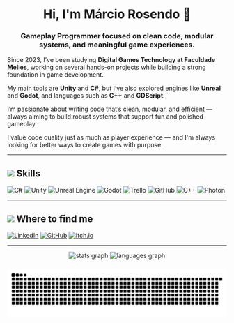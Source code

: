 <h1 align="center">Hi, I'm Márcio Rosendo 👋</h1>

### <div align="center">Gameplay Programmer focused on clean code, modular systems, and meaningful game experiences.</div>

Since 2023, I’ve been studying **Digital Games Technology at Faculdade Melies**, working on several hands-on projects while building a strong foundation in game development.

My main tools are **Unity** and **C#**, but I’ve also explored engines like **Unreal** and **Godot**, and languages such as **C++** and **GDScript**.

I’m passionate about writing code that’s clean, modular, and efficient — always aiming to build robust systems that support fun and polished gameplay.

I value code quality just as much as player experience — and I'm always looking for better ways to create games with purpose.

---

## <img src="https://media.giphy.com/media/D4wj7Ffx9fsEAy7B0h/giphy.gif" width="40"> Skills

![C#](https://img.shields.io/badge/C%23-8a2be2?style=for-the-badge&logo=csharp&logoColor=white&labelColor=101010)
![Unity](https://img.shields.io/badge/Unity-20232a?style=for-the-badge&logo=unity&logoColor=white&labelColor=101010)
![Unreal Engine](https://img.shields.io/badge/Unreal_Engine-0d0d0d?style=for-the-badge&logo=unrealengine&logoColor=white&labelColor=101010)
![Godot](https://img.shields.io/badge/Godot-478cbf?style=for-the-badge&logo=godotengine&logoColor=white&labelColor=101010)
![Trello](https://img.shields.io/badge/Trello-0052CC?style=for-the-badge&logo=trello&logoColor=white&labelColor=101010)
![GitHub](https://img.shields.io/badge/GitHub-181717?style=for-the-badge&logo=github&logoColor=white&labelColor=101010)
![C++](https://img.shields.io/badge/C++-00599C?style=for-the-badge&logo=cplusplus&logoColor=white&labelColor=101010)
![Photon](https://img.shields.io/badge/Photon_Unity_Networking-0097ff?style=for-the-badge&logo=unity&logoColor=white&labelColor=101010)


---

## <img src="https://media.giphy.com/media/cKW0BJ33aO8ZcF7wlo/giphy.gif" width="40"> Where to find me
[![LinkedIn](https://img.shields.io/badge/LinkedIn-Márcio_Rosendo-0e76a8?style=for-the-badge&logo=linkedin&logoColor=white&labelColor=101010)]([https://www.linkedin.com/in/marcio-rosendo/](https://www.linkedin.com/in/márcio-rosendo-filho/))
[![GitHub](https://img.shields.io/badge/GitHub-marcio--rosendo-181717?style=for-the-badge&logo=github&logoColor=white&labelColor=101010)](https://github.com/marcio-rosendo)
[![Itch.io](https://img.shields.io/badge/Itch.io-Márcio_Rosendo-fa5c5c?style=for-the-badge&logo=itchdotio&logoColor=white&labelColor=101010)]([https://marciorosendo.itch.io](https://marcio-rosendo.itch.io))

---

<div align="center">
  <img src="https://github-readme-stats.vercel.app/api?username=MarcioRosendoF&hide_title=false&hide_rank=false&show_icons=true&include_all_commits=true&count_private=true&disable_animations=false&theme=dracula&locale=en&hide_border=false&order=1" height="150" alt="stats graph"  />
  <img src="https://github-readme-stats.vercel.app/api/top-langs?username=MarcioRosendoF&locale=en&hide_title=false&layout=compact&card_width=320&langs_count=5&theme=dracula&hide_border=false&order=2" height="150" alt="languages graph"  />
</div>

###

<img src="https://raw.githubusercontent.com/MarcioRosendoF/MarcioRosendoF/output/snake.svg" alt="Snake animation" />

###
